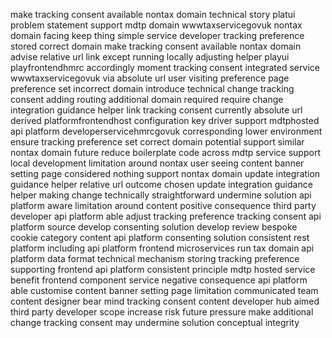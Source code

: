 make tracking consent available nontax domain technical story platui problem statement support mdtp domain wwwtaxservicegovuk nontax domain facing keep thing simple service developer tracking preference stored correct domain make tracking consent available nontax domain advise relative url link except running locally adjusting helper playui playfrontendhmrc accordingly moment tracking consent integrated service wwwtaxservicegovuk via absolute url user visiting preference page preference set incorrect domain introduce technical change tracking consent adding routing additional domain required require change integration guidance helper link tracking consent currently absolute url derived platformfrontendhost configuration key driver support mdtphosted api platform developerservicehmrcgovuk corresponding lower environment ensure tracking preference set correct domain potential support similar nontax domain future reduce boilerplate code across mdtp service support local development limitation around nontax user seeing content banner setting page considered nothing support nontax domain update integration guidance helper relative url outcome chosen update integration guidance helper making change technically straightforward undermine solution api platform aware limitation around content positive consequence third party developer api platform able adjust tracking preference tracking consent api platform source develop consenting solution develop review bespoke cookie category content api platform consenting solution consistent rest platform including api platform frontend microservices run tax domain api platform data format technical mechanism storing tracking preference supporting frontend api platform consistent principle mdtp hosted service benefit frontend component service negative consequence api platform able customise content banner setting page limitation communicated team content designer bear mind tracking consent content developer hub aimed third party developer scope increase risk future pressure make additional change tracking consent may undermine solution conceptual integrity